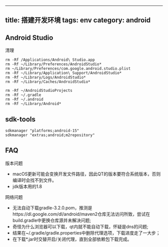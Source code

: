 
---
title: 搭建开发环境
tags: env
category: android
---

## Android Studio

清理
```
rm -Rf /Applications/Android\ Studio.app
rm -Rf ~/Library/Preferences/AndroidStudio*
rm ~/Library/Preferences/com.google.android.studio.plist
rm -Rf ~/Library/Application\ Support/AndroidStudio*
rm -Rf ~/Library/Logs/AndroidStudio*
rm -Rf ~/Library/Caches/AndroidStudio*

rm -Rf ~/AndroidStudioProjects
rm -Rf ~/.gradle
rm -Rf ~/.android
rm -Rf ~/Library/Android*
```

## sdk-tools

```
sdkmanager "platforms;android-15"
sdkmanager "extras;android;m2repository"
```

## FAQ

版本问题
- macOS更新可能会变换开发文件路径，因此QT的版本要符合系统版本，否则编译时会找不到文件。
- jdk版本用的1.8

网络问题
- 无法自动下载gradle-3.2.0.pom，推测是https://dl.google.com/dl/android/maven2仓库无法访问所致，尝试在build.gradle中更换仓库源并未解决问题;
- 奇怪为什么浏览器可以下载，qt内就不能自动下载，怀疑是dns的问题;
- 结果在~/.gradle/gradle.properties中删除代理选项，下载进度走了一大步；
- 在下载\*.jar时交替开启/关闭代理，直到全部依赖包下载完成。
